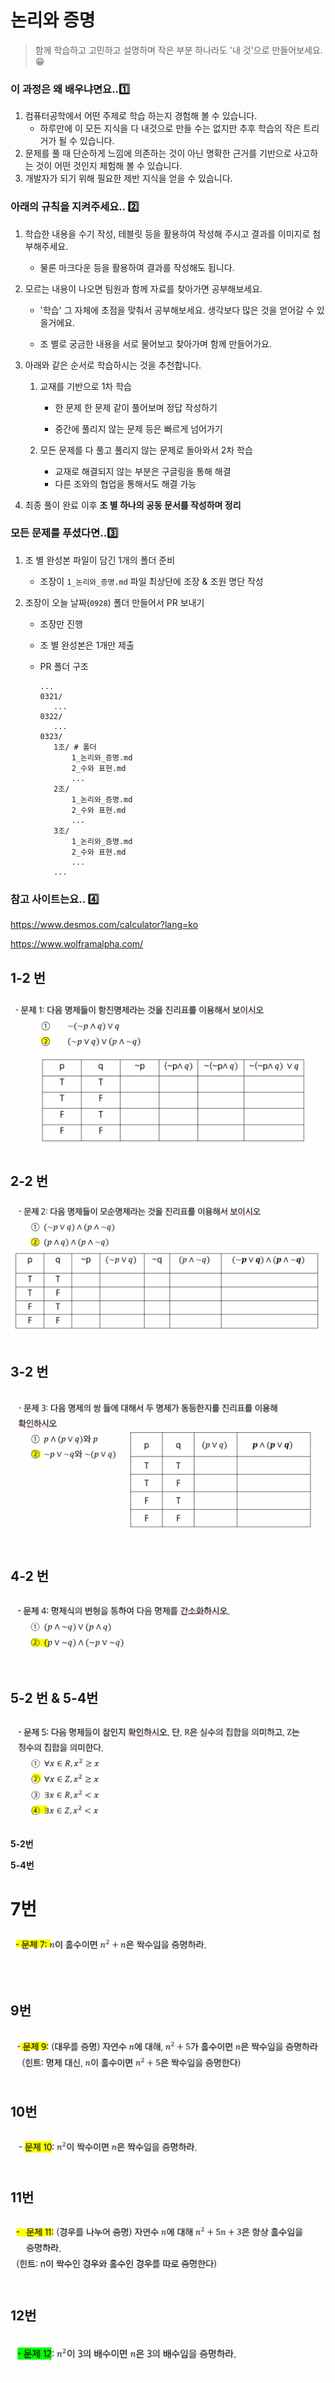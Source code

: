 # 논리와 증명

> 함께 학습하고 고민하고 설명하며 작은 부분 하나라도 '내 것'으로 만들어보세요. 😁



### **이 과정은 왜 배우냐면요..1️⃣**

1. 컴퓨터공학에서 어떤 주제로 학습 하는지 경험해 볼 수 있습니다.
   - 하루만에 이 모든 지식을 다 내것으로 만들 수는 없지만 추후 학습의 작은 트리거가 될 수 있습니다. 
2. 문제를 풀 때 단순하게 느낌에 의존하는 것이 아닌 명확한 근거를 기반으로 사고하는 것이 어떤 것인지 체험해 볼 수 있습니다.
3. 개발자가 되기 위해 필요한 제반 지식을 얻을 수 있습니다.



### **아래의 규칙을 지켜주세요.. 2️⃣**

1. 학습한 내용을 수기 작성, 테블릿 등을 활용하여 작성해 주시고 결과를 이미지로 첨부해주세요.

   - 물론 마크다운 등을 활용하여 결과를 작성해도 됩니다.

2. 모르는 내용이 나오면 팀원과 함께 자료를 찾아가면 공부해보세요.

   - '학습' 그 자체에 초점을 맞춰서 공부해보세요. 생각보다 많은 것을 얻어갈 수 있을거에요.

   - 조 별로 궁금한 내용을 서로 물어보고 찾아가며 함께 만들어가요.

3. 아래와 같은 순서로 학습하시는 것을 추천합니다.

   1. 교재를 기반으로 1차 학습

      - 한 문제 한 문제 같이 풀어보며 정답 작성하기

      - 중간에 풀리지 않는 문제 등은 빠르게 넘어가기

   2. 모든 문제를 다 풀고 풀리지 않는 문제로 돌아와서 2차 학습
      - 교재로 해결되지 않는 부분은 구글링을 통해 해결
      - 다른 조와의 협업을 통해서도 해결 가능

4. 최종 풀이 완료 이후 **조 별 하나의 공동 문서를 작성하며 정리**



### 모든 문제를 푸셨다면..3️⃣

1. 조 별 완성본 파일이 담긴 1개의 폴더 준비

   - 조장이 `1_논리와_증명.md` 파일 최상단에 조장 & 조원 명단 작성

2. 조장이 오늘 날짜(`0928`) 폴더 만들어서 PR 보내기

   - 조장만 진행

   - 조 별 완성본은 1개만 제출

   - PR 폴더 구조

     ```
     ...
     0321/
     	...
     0322/
     	...
     0323/
     	1조/ # 폴더
     		1_논리와_증명.md
     		2_수와 표현.md 
     		...
     	2조/
     		1_논리와_증명.md
     		2_수와 표현.md 
     		...
     	3조/
     		1_논리와_증명.md
     		2_수와 표현.md 
     		...
     	...
     ```

     

### **참고 사이트는요.. 4️⃣**

https://www.desmos.com/calculator?lang=ko

https://www.wolframalpha.com/





## 1-2 번

![논리와증명_1-2](1_논리와_증명.assets/논리와증명_1-2.PNG)                              






## 2-2 번  

![논리와증명_2-2](1_논리와_증명.assets/논리와증명_2-2-1617712772044.PNG)






## 3-2 번

![논리와증명_3-2](1_논리와_증명.assets/논리와증명_3-2.PNG)




## 4-2 번

![논리와증명_4-2](1_논리와_증명.assets/논리와증명_4-2.PNG)



## 5-2 번 & 5-4번

![논리와증명_5-2](1_논리와_증명.assets/논리와증명_5-2.PNG)

**5-2번**



**5-4번**



# 7번

![논리와증명_7](1_논리와_증명.assets/논리와증명_7.PNG)




## 9번

![논리와증명_9](1_논리와_증명.assets/논리와증명_9.PNG)





## 10번

![논리와증명_10](1_논리와_증명.assets/논리와증명_10.PNG)





## 11번

![논리와증명_11](1_논리와_증명.assets/논리와증명_11.PNG)







## 12번

![논리와증명_12](1_논리와_증명.assets/논리와증명_12.PNG)

